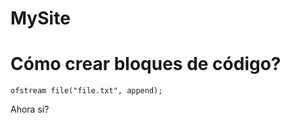 # MySite
# Cómo crear bloques de código?

```freefem 
ofstream file("file.txt", append);
```


Ahora si?
